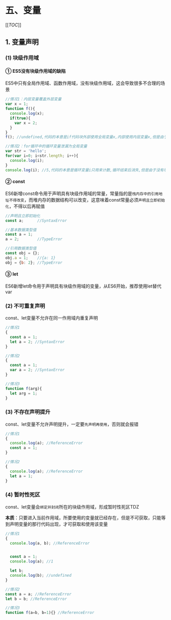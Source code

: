 # 五、变量

[[_TOC_]]

## 1. 变量声明

### (1) 块级作用域

#### ① ES5没有块级作用域的缺陷

ES5中只有全局作用域、函数作用域，没有块级作用域，这会导致很多不合理的场景

```javascript
//情况1：内层变量覆盖外层变量
var x = 1;
function f(){
  console.log(x);
  if(true){
    var x = 2;
  }
}
f(); //undefined,代码的本意是if代码块外部使用全局变量x,内部使用内层变量x,但是由于var变量提升,导致内层变量x覆盖全局变量x

//情况2：for循环中的循环变量泄漏为全局变量
var str = 'hello';
for(var i=0; i<str.length; i++){
  console.log(i);
}
console.log(i); //5,代码的本意是循环变量i只用来计数,循环结束后消失,但是由于没有块级作用域,循环变量i泄漏为全局变量
```

#### ② const

ES6新增const命令用于声明具有块级作用域的常量，常量指的是`栈内存中的引用地址不得改变`，而堆内存的数据结构可以改变，这意味着const常量必须`声明且立即初始化`，不得以后再赋值

```javascript
//声明且立即初始化
const a;      //SyntaxError

//基本数据类型值
const a = 1;
a = 2;        //TypeError

//引用数据类型值
const obj = {};
obj.a = 1;    //{a: 1}
obj = {b: 2}; //TypeError
```

#### ③ let

ES6新增let命令用于声明具有块级作用域的变量，从ES6开始，推荐使用let替代var

### (2) 不可重复声明

const、let变量不允许在同一作用域内重复声明

```javascript
//情况1
{
  const a = 1;
  let a = 2; //SyntaxError
}

//情况2
{
  const a = 1;
  var a = 2; //SyntaxError
}

//情况3
function f(arg){
  let arg = 1;
}
```

### (3) 不存在声明提升

const、let变量不允许声明提升，一定要`先声明再使用`，否则就会报错

```javascript
//情况1
{
  console.log(a); //ReferenceError
  const a = 1; 
}

//情况2
{
  console.log(a); //ReferenceError
  let a = 1;
}
```

### (4) 暂时性死区

const、let变量会`绑定并封闭`所在的块级作用域，形成暂时性死区TDZ

**本质**：只要进入当前作用域，所要使用的变量就已经存在，但是不可获取，只能等到声明变量的那行代码出现，才可获取和使用该变量

```javascript
//情况1
{
  console.log(a, b); //ReferenceError


  const a = 1;
  console.log(a); //1

  let b;
  console.log(b); //undefined
}

//情况2
const a = a; //ReferenceError
let b = b; //ReferenceError

//情况3
function f(a=b, b=1){} //ReferenceError
```
